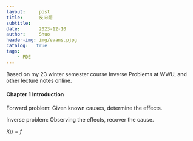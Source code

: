 ```yaml
---
layout:     post
title:      反问题
subtitle:   
date:       2023-12-10
author:     Shuo
header-img: img/evans.pjpg
catalog:   true
tags:
    - PDE
---
```


Based on my 23 winter semester course Inverse Problems at WWU, and other lecture notes online. 

#### Chapter 1 Introduction

Forward problem: Given known causes, determine the effects. 

Inverse problem: Observing the effects, recover the cause. 

$Ku=f$
